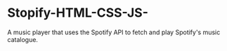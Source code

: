 # Stopify-HTML-CSS-JS-
A music player that uses the Spotify API to fetch and play Spotify's music catalogue.
